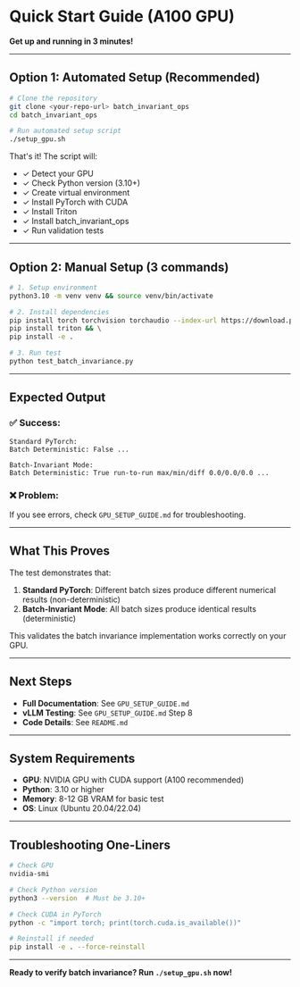 # Quick Start Guide (A100 GPU)

**Get up and running in 3 minutes!**

---

## Option 1: Automated Setup (Recommended)

```bash
# Clone the repository
git clone <your-repo-url> batch_invariant_ops
cd batch_invariant_ops

# Run automated setup script
./setup_gpu.sh
```

That's it! The script will:
- ✓ Detect your GPU
- ✓ Check Python version (3.10+)
- ✓ Create virtual environment
- ✓ Install PyTorch with CUDA
- ✓ Install Triton
- ✓ Install batch_invariant_ops
- ✓ Run validation tests

---

## Option 2: Manual Setup (3 commands)

```bash
# 1. Setup environment
python3.10 -m venv venv && source venv/bin/activate

# 2. Install dependencies
pip install torch torchvision torchaudio --index-url https://download.pytorch.org/whl/cu121 && \
pip install triton && \
pip install -e .

# 3. Run test
python test_batch_invariance.py
```

---

## Expected Output

### ✅ Success:
```
Standard PyTorch:
Batch Deterministic: False ...

Batch-Invariant Mode:
Batch Deterministic: True run-to-run max/min/diff 0.0/0.0/0.0 ...
```

### ❌ Problem:
If you see errors, check `GPU_SETUP_GUIDE.md` for troubleshooting.

---

## What This Proves

The test demonstrates that:

1. **Standard PyTorch**: Different batch sizes produce different numerical results (non-deterministic)
2. **Batch-Invariant Mode**: All batch sizes produce identical results (deterministic)

This validates the batch invariance implementation works correctly on your GPU.

---

## Next Steps

- **Full Documentation**: See `GPU_SETUP_GUIDE.md`
- **vLLM Testing**: See `GPU_SETUP_GUIDE.md` Step 8
- **Code Details**: See `README.md`

---

## System Requirements

- **GPU**: NVIDIA GPU with CUDA support (A100 recommended)
- **Python**: 3.10 or higher
- **Memory**: 8-12 GB VRAM for basic test
- **OS**: Linux (Ubuntu 20.04/22.04)

---

## Troubleshooting One-Liners

```bash
# Check GPU
nvidia-smi

# Check Python version
python3 --version  # Must be 3.10+

# Check CUDA in PyTorch
python -c "import torch; print(torch.cuda.is_available())"

# Reinstall if needed
pip install -e . --force-reinstall
```

---

**Ready to verify batch invariance? Run `./setup_gpu.sh` now!**
